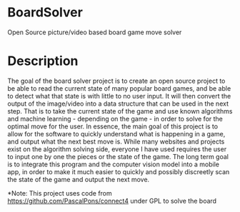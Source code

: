 # BoardSolver
Open Source picture/video based board game move solver

# Description

The goal of the board solver project is to create an open source project to be able to read the current state of many popular board games, and be able to detect what that state is with little to no user input. It will then convert the output of the image/video into a data structure that can be used in the next step. That is to take the current state of the game and use known algorithms and machine learning - depending on the game - in order to solve for the optimal move for the user. In essence, the main goal of this project is to allow for the software to quickly understand what is happening in a game, and output what the next best move is. While many websites and projects exist on the algorithm solving side, everyone I have used requires the user to input one by one the pieces or the state of the game. The long term goal is to integrate this program and the computer vision model into a mobile app, in order to make it much easier to quickly and possibly discreetly scan the state of the game and output the next move.

\*Note: This project uses code from https://github.com/PascalPons/connect4 under GPL to solve the board
